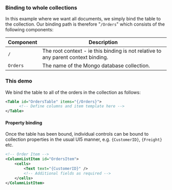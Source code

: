 
### Binding to whole collections

In this example where we want all documents, we simply bind the table to the collection.  Our binding path is therefore "`/Orders`" which consists of the following components:

| Component | Description |
| - | - |
| `/` | The root context - ie this binding is not relative to any parent context binding. |
| `Orders` | The name of the Mongo database collection. |

### This demo

We bind the table to all of the orders in the collection as follows:
```xml
<Table id="OrdersTable" items="{/Orders}">
      <!-- Define columns and item template here -->
</Table>
```

#### Property binding

Once the table has been bound, individual controls can be bound to collection properties in the usual UI5 manner, e.g. `{CustomerID}`, `{Freight}` etc.
```xml
<!-- Order Item -->
<ColumnListItem id="OrdersItem">
    <cells>
        <Text text="{CustomerID}" />
        <!-- Additional fields as required -->
    </cells>
</ColumnListItem>

```
